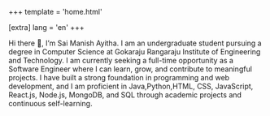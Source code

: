 +++
template = 'home.html'

[extra]
lang = 'en'
+++

Hi there 👋, I’m Sai Manish Ayitha.
I am an undergraduate student pursuing a degree in Computer Science at Gokaraju Rangaraju Institute of Engineering and Technology. I am currently seeking a full-time opportunity as a Software Engineer where I can learn, grow, and contribute to meaningful projects.
I have built a strong foundation in programming and web development, and I am proficient in Java,Python,HTML, CSS, JavaScript, React.js, Node.js, MongoDB, and SQL through academic projects and continuous self-learning.


